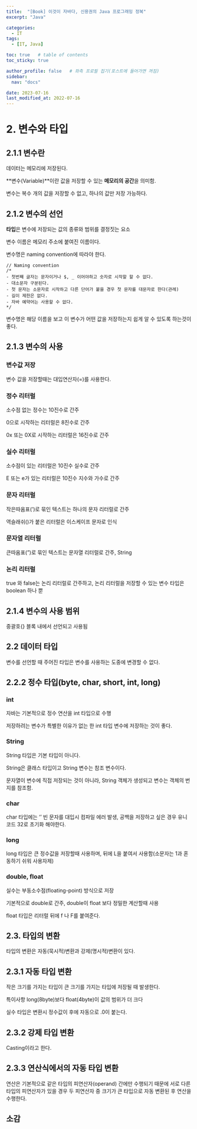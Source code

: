 ```yaml
---
title:  "[Book] 이것이 자바다, 신용권의 Java 프로그래밍 정복"
excerpt: "Java"

categories:
  - IT
tags:
  - [IT, Java]

toc: true   # table of contents
toc_sticky: true

author_profile: false   # 좌측 프로필 접기(포스트에 들어가면 꺼짐)
sidebar:
  nav: "docs"

date: 2023-07-16
last_modified_at: 2022-07-16
---
```


# 2. 변수와 타입

## 2.1.1 변수란

데이터는 메모리에 저장된다.

**변수(Variable)**이란 값을 저장할 수 있는 **메모리의 공간**을 의미함.

변수는 복수 개의 값을 저장할 수 없고, 하나의 값만 저장 가능하다.

## 2.1.2 변수의 선언

**타입**은 변수에 저장되는 값의 종류와 범위를 결정짓는 요소

변수 이름은 메모리 주소에 붙여진 이름이다.

변수명은 naming convention에 따라야 한다.

```solidity
// Naming convention
/*
- 첫번째 글자는 문자이거나 $, _ 이어야하고 숫자로 시작할 할 수 없다.
- 대소문자 구분된다.
- 첫 문자는 소문자로 시작하고 다른 단어가 붙을 경우 첫 문자를 대문자로 한다(관례)
- 길이 제한은 없다.
- 자바 예약어는 사용할 수 없다.
*/
```

변수명은 해당 이름을 보고 이 변수가 어떤 값을 저장하는지 쉽게 알 수 있도록 하는것이 좋다.

## 2.1.3 변수의 사용

### 변수값 저장

변수 값을 저장할때는 대입연산자(=)를 사용한다.

### 정수 리터럴

소수점 없는 정수는 10진수로 간주

0으로 시작하는 리터럴은 8진수로 간주

0x 또는 0X로 시작하는 리터럴은 16진수로 간주

### 실수 리터럴

소수점이 있는 리터럴은 10진수 실수로 간주

E 또는 e가 있는 리터럴은 10진수 지수와 가수로 간주

### 문자 리터럴

작은따옴표(’)로 묶인 텍스트는 하나의 문자 리터럴로 간주

역슬래쉬(\)가 붙은 리터럴은 이스케이프 문자로 인식

### 문자열 리터럴

큰따옴표(”)로 묶인 텍스트는 문자열 리터럴로 간주, String

### 논리 리터럴

true 와 false는 논리 리터럴로 간주하고, 논리 리터럴을 저장할 수 있는 변수 타입은 boolean 하나 뿐

## 2.1.4 변수의 사용 범위

중괄호{} 블록 내에서 선언되고 사용됨

## 2.2 데이터 타입

변수를 선언할 때 주어진 타입은 변수를 사용하는 도중에 변경할 수 없다.

## 2.2.2 정수 타입(byte, char, short, int, long)

### int

자바는 기본적으로 정수 연산을 int 타입으로 수행

저장하려는 변수가 특별한 이유가 없는 한 int 타입 변수에 저장하는 것이 좋다.

### String

String 타입은 기본 타입이 아니다.

String은 클래스 타입이고 String 변수는 참조 변수이다.

문자열이 변수에 직접 저장되는 것이 아니라, String 객체가 생성되고 변수는 객체의 번지를 참조함.

### char

char 타입에는 ‘’ 빈 문자를 대입시 컴파일 에러 발생, 공백을 저장하고 싶은 경우 유니코드 32로 초기화 해야한다.

### long

long 타입은 큰 정수값을 저장할때 사용하며, 뒤에 L을 붙여서 사용함(소문자는 1과 혼동하기 쉬워 사용자제)

### double, float

실수는 부동소수점(floating-point) 방식으로 저장

기본적으로 double로 간주, double이 float 보다 정밀한 계산할때 사용

float 타입은 리터럴 뒤에 f 나 F를 붙여준다.

## 2.3. 타입의 변환

타입의 변환은 자동(묵시적)변환과 강제(명시적)변환이 있다.

## 2.3.1 자동 타입 변환

작은 크기를 가지는 타입이 큰 크기를 가지는 타입에 저장될 때 발생한다.

특이사항 long(8byte)보다 float(4byte)이 값의 범위가 더 크다

실수 타입은 변환시 정수값이 후에 자동으로 .0이 붙는다.

## 2.3.2 강제 타입 변환

Casting이라고 한다.

## 2.3.3 연산식에서의 자동 타입 변환

연산은 기본적으로 같은 타입의 피연산자(operand) 간에만 수행되기 때문에 서로 다른 타입의 피연산자가 있을 경우 두 피연산자 중 크기가 큰 타입으로 자동 변환된 후 연산을 수행한다.

## 소감